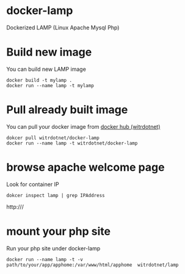 # docker-lamp

Dockerized LAMP (Linux Apache Mysql Php)

# Build new image

You can build new LAMP image

```
docker build -t mylamp .
docker run --name lamp -t mylamp
```

# Pull already built image

You can pull your docker image from [docker hub (witrdotnet)](https://registry.hub.docker.com/u/witrdotnet/docker-lamp)

```
dokcer pull witrdotnet/docker-lamp
docker run --name lamp -t witrdotnet/docker-lamp
```

# browse apache welcome page

Look for container IP

```
dokcer inspect lamp | grep IPAddress
```

http://<containerIP>/

# mount your php site

Run your php site under docker-lamp

```
docker run --name lamp -t -v path/to/your/app/apphome:/var/www/html/apphome  witrdotnet/lamp
```
